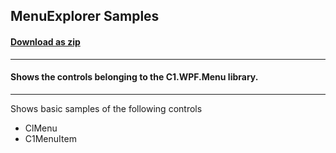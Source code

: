 ## MenuExplorer Samples
#### [Download as zip](https://grapecity.github.io/DownGit/#/home?url=https://github.com/GrapeCity/ComponentOne-WPF-Samples/tree/master/NET_6/Menu/MenuExplorer)
____
#### Shows the controls belonging to the C1.WPF.Menu library.
____
Shows basic samples of the following controls

* ClMenu
* C1MenuItem
